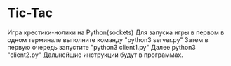 # Tic-Tac
Игра крестики-нолики на Python(sockets)
Для запуска игры в первом в одном терминале выполните команду "python3 server.py"
Затем в первую очередь запустите "python3 client1.py"
Далее python3 "client2.py"
Дальнейшие инструкции будут в программах.